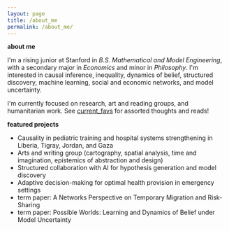 ```yaml
---
layout: page
title: /about_me
permalink: /about_me/
---
```

**about me**

I'm a rising junior at Stanford in *B.S. Mathematical and Model Engineering*, with a secondary major in *Economics* and minor in *Philosophy*. I'm interested in causal inference, inequality, dynamics of belief, structured discovery, machine learning, social and economic networks, and model uncertainty.

I'm currently focused on research, art and reading groups, and humanitarian work. See [current_favs](current_favs.md) for assorted thoughts and reads!

**featured projects**
* Causality in pediatric training and hospital systems strengthening in Liberia, Tigray, Jordan, and Gaza
* Arts and writing group (cartography, spatial analysis, time and imagination, epistemics of abstraction and design)
* Structured collaboration with AI for hypothesis generation and model discovery
* Adaptive decision-making for optimal health provision in emergency settings
* term paper: A Networks Perspective on Temporary Migration and Risk-Sharing
* term paper: Possible Worlds: Learning and Dynamics of Belief under Model Uncertainty
